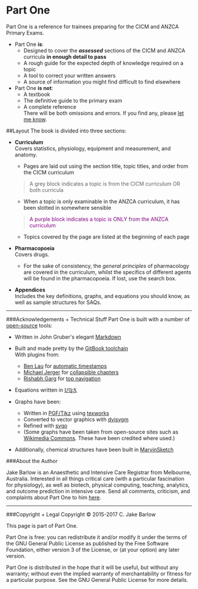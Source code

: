 # Part One

Part One is a reference for trainees preparing for the CICM and ANZCA Primary Exams.
* Part One **is**:
    * Designed to cover the ***assessed*** sections of the CICM and ANZCA curricula **in enough detail to pass**
    * A rough guide for the expected depth of knowledge required on a topic
    * A tool to correct your written answers
    * A source of information you might find difficult to find elsewhere
* Part One **is not**:
    * A textbook
    * The definitive guide to the primary exam  
    * A complete reference  
    There will be both omissions and errors. If you find any, please <a href="mailto:jake@jakebarlow.me?Subject=Part%20One" target="_top">let me know</a>.
    

##Layout
The book is divided into three sections:
* **Curriculum**  
Covers statistics, physiology, equipment and measurement, and anatomy.
    * Pages are laid out using the section title, topic titles, and order from the CICM curriculum  
    > A grey block indicates a topic is from the CICM curriculum OR both curricula
    * When a topic is only examinable in the ANZCA curriculum, it has been slotted in somewhere sensible
    > <p style="color:purple";>A purple block indicates a topic is ONLY from the ANZCA curriculum</p>
    * Topics covered by the page are listed at the beginning of each page



        
* **Pharmacopoeia**  
Covers drugs.
    * For the sake of consistency, the *general principles* of pharmacology are covered in the curriculum, whilst the specifics of different agents will be found in the pharmacopoeia. If lost, use the search box.

    
* **Appendices**  
Includes the key definitions, graphs, and equations you should know, as well as sample structures for SAQs.

---

###Acknowledgements + Technical Stuff
Part One is built with a number of [open-source](https://opensource.org/) tools:
* Written in John Gruber's elegant [Markdown](https://daringfireball.net/projects/markdown/)
* Built and made pretty by the [GitBook toolchain](https://toolchain.gitbook.com/)    
With plugins from:
    * [Ben Lau](https://github.com/L3au) for [automatic timestamps](https://github.com/L3au/gitbook-plugin-git-author)
    * [Michael Jerger](https://github.com/jerger) for [collapsible chapters](https://github.com/DomainDrivenArchitecture/gitbook-plugin-expandable-chapters)
    * [Rishabh Garg](https://github.com/rishabhgrg) for [top navigation](https://github.com/hypertrack/gitbook-plugin-top-nav)
* Equations written in [<span class="texhtml" style="font-family: 'CMU Serif', cmr10, LMRoman10-Regular, 'Nimbus Roman No9 L', 'Times New Roman', Times, serif;">L<span style="text-transform: uppercase; font-size: 70%; margin-left: -0.36em; vertical-align: 0.3em; line-height: 0; margin-right: -0.15em;">a</span>T<span style="text-transform: uppercase; margin-left: -0.1667em; vertical-align: -0.5ex; line-height: 0; margin-right: -0.125em;">e</span>X](https://www.latex-project.org/about/)
* Graphs have been:
    * Written in [PGF/Tikz](https://ctan.org/pkg/pgf) using [texworks](https://www.tug.org/texworks/)
    * Converted to vector graphics with [dvisvgm](https://dvisvgm.de/)
    * Refined with [svgo](https://github.com/svg/svgo)
    * (Some graphs have been taken from open-source sites such as [Wikimedia Commons](https://commons.wikimedia.org/wiki/Main_Page). These have been credited where used.)
    
    
* Additionally, chemical structures have been built in [MarvinSketch](https://www.chemaxon.com/products/marvin/marvinsketch/)


###About the Author

Jake Barlow is an Anaesthetic and Intensive Care Registrar from Melbourne, Australia. Interested in all things critical care (with a particular fascination for physiology), as well as biotech, physical computing, teaching, analytics, and outcome prediction in intensive care. Send all comments, criticism, and complaints about Part One to him <a href="mailto:jake@jakebarlow.me?Subject=Part%20One" target="_top">here</a>.

---

###Copyright + Legal
Copyright © 2015-2017 C. Jake Barlow

This page is part of Part One.

Part One is free: you can redistribute it and/or modify it under the terms of the GNU General Public License as published by the Free Software Foundation, either version 3 of the License, or (at your option) any later version.

Part One is distributed in the hope that it will be useful, but without any warranty; without even the implied warranty of merchantability or fitness for a particular purpose.  See the GNU General Public License for more details.